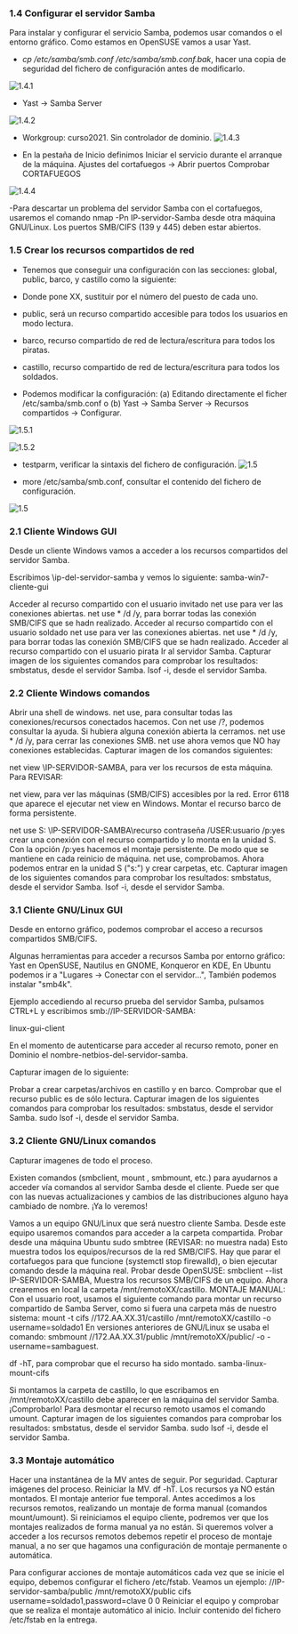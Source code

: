 ### 1.4 Configurar el servidor Samba
Para instalar y configurar el servicio Samba, podemos usar comandos o el entorno gráfico. Como estamos en OpenSUSE vamos a usar Yast.

 - _cp /etc/samba/smb.conf /etc/samba/smb.conf.bak_, hacer una copia de seguridad del fichero de configuración antes de modificarlo.

 ![1.4.1](https://github.com/IsraelLemos/add2021-israel-lemos/blob/master/Samba-(OpenSUSE-y-Windows)/img/Captura%20de%20pantalla_2020-10-27_12-34-20.png?raw=true)

 - Yast -> Samba Server

 ![1.4.2](https://github.com/IsraelLemos/add2021-israel-lemos/blob/master/Samba-(OpenSUSE-y-Windows)/img/Captura%20de%20pantalla_2020-10-27_12-32-51.png?raw=true)


 - Workgroup: curso2021.
 Sin controlador de dominio.
![1.4.3](https://github.com/IsraelLemos/add2021-israel-lemos/blob/master/Samba-(OpenSUSE-y-Windows)/img/Captura%20de%20pantalla_2020-10-27_12-34-55.png?raw=true)

 - En la pestaña de Inicio definimos
Iniciar el servicio durante el arranque de la máquina.
Ajustes del cortafuegos -> Abrir puertos
Comprobar CORTAFUEGOS

 ![1.4.4](https://github.com/IsraelLemos/add2021-israel-lemos/blob/master/Samba-(OpenSUSE-y-Windows)/img/Captura%20de%20pantalla_2020-10-27_12-35-29.png?raw=true)



 -Para descartar un problema del servidor Samba con el cortafuegos, usaremos el comando nmap -Pn IP-servidor-Samba desde otra máquina GNU/Linux. Los puertos SMB/CIFS (139 y 445) deben estar abiertos.

### 1.5 Crear los recursos compartidos de red


- Tenemos que conseguir una configuración con las secciones: global, public, barco, y castillo como la siguiente:

 - Donde pone XX, sustituir por el número del puesto de cada uno.

 - public, será un recurso compartido accesible para todos los usuarios en modo lectura.

 - barco, recurso compartido de red de lectura/escritura para todos los piratas.

 - castillo, recurso compartido de red de lectura/escritura para todos los soldados.


- Podemos modificar la configuración:
(a) Editando directamente el ficher /etc/samba/smb.conf o
(b) Yast -> Samba Server -> Recursos compartidos -> Configurar.

 ![1.5.1](https://github.com/IsraelLemos/add2021-israel-lemos/blob/master/Samba-(OpenSUSE-y-Windows)/img/Captura%20de%20pantalla_2020-10-27_12-52-38.png?raw=true)

 ![1.5.2]()


- testparm, verificar la sintaxis del fichero de configuración.
![1.5](https://github.com/IsraelLemos/add2021-israel-lemos/blob/master/Samba-(OpenSUSE-y-Windows)/img/Captura%20de%20pantalla_2020-10-27_12-53-44.png?raw=true)


- more /etc/samba/smb.conf, consultar el contenido del fichero de configuración.


![1.5]()


### 2.1 Cliente Windows GUI
Desde un cliente Windows vamos a acceder a los recursos compartidos del servidor Samba.

Escribimos \\ip-del-servidor-samba y vemos lo siguiente:
samba-win7-cliente-gui

Acceder al recurso compartido con el usuario invitado
net use para ver las conexiones abiertas.
net use * /d /y, para borrar todas las conexión SMB/CIFS que se hadn realizado.
Acceder al recurso compartido con el usuario soldado
net use para ver las conexiones abiertas.
net use * /d /y, para borrar todas las conexión SMB/CIFS que se hadn realizado.
Acceder al recurso compartido con el usuario pirata
Ir al servidor Samba.
Capturar imagen de los siguientes comandos para comprobar los resultados:
smbstatus, desde el servidor Samba.
lsof -i, desde el servidor Samba.


### 2.2 Cliente Windows comandos
Abrir una shell de windows.
net use, para consultar todas las conexiones/recursos conectados hacemos. Con net use /?, podemos consultar la ayuda.
Si hubiera alguna conexión abierta la cerramos.
net use * /d /y, para cerrar las conexiones SMB.
net use ahora vemos que NO hay conexiones establecidas.
Capturar imagen de los comandos siguientes:

net view \\IP-SERVIDOR-SAMBA, para ver los recursos de esta máquina.
Para REVISAR:

net view, para ver las máquinas (SMB/CIFS) accesibles por la red.
Error 6118 que aparece el ejecutar net view en Windows.
Montar el recurso barco de forma persistente.

net use S: \\IP-SERVIDOR-SAMBA\recurso contraseña /USER:usuario /p:yes crear una conexión con el recurso compartido y lo monta en la unidad S. Con la opción /p:yes hacemos el montaje persistente. De modo que se mantiene en cada reinicio de máquina.
net use, comprobamos.
Ahora podemos entrar en la unidad S ("s:") y crear carpetas, etc.
Capturar imagen de los siguientes comandos para comprobar los resultados:
smbstatus, desde el servidor Samba.
lsof -i, desde el servidor Samba.



### 3.1 Cliente GNU/Linux GUI
Desde en entorno gráfico, podemos comprobar el acceso a recursos compartidos SMB/CIFS.

Algunas herramientas para acceder a recursos Samba por entorno gráfico: Yast en OpenSUSE, Nautilus en GNOME, Konqueror en KDE, En Ubuntu podemos ir a "Lugares -> Conectar con el servidor...", También podemos instalar "smb4k".

Ejemplo accediendo al recurso prueba del servidor Samba, pulsamos CTRL+L y escribimos smb://IP-SERVIDOR-SAMBA:

linux-gui-client

En el momento de autenticarse para acceder al recurso remoto, poner en Dominio el nombre-netbios-del-servidor-samba.

Capturar imagen de lo siguiente:

Probar a crear carpetas/archivos en castillo y en barco.
Comprobar que el recurso public es de sólo lectura.
Capturar imagen de los siguientes comandos para comprobar los resultados:
smbstatus, desde el servidor Samba.
sudo lsof -i, desde el servidor Samba.

### 3.2 Cliente GNU/Linux comandos
Capturar imagenes de todo el proceso.

Existen comandos (smbclient, mount , smbmount, etc.) para ayudarnos a acceder vía comandos al servidor Samba desde el cliente. Puede ser que con las nuevas actualizaciones y cambios de las distribuciones alguno haya cambiado de nombre. ¡Ya lo veremos!

Vamos a un equipo GNU/Linux que será nuestro cliente Samba. Desde este equipo usaremos comandos para acceder a la carpeta compartida.
Probar desde una máquina Ubuntu sudo smbtree (REVISAR: no muestra nada)
Esto muestra todos los equipos/recursos de la red SMB/CIFS.
Hay que parar el cortafuegos para que funcione (systemctl stop firewalld), o bien
ejecutar comando desde la máquina real.
Probar desde OpenSUSE: smbclient --list IP-SERVIDOR-SAMBA, Muestra los recursos SMB/CIFS de un equipo.
Ahora crearemos en local la carpeta /mnt/remotoXX/castillo.
MONTAJE MANUAL: Con el usuario root, usamos el siguiente comando para montar un recurso compartido de Samba Server, como si fuera una carpeta más de nuestro sistema: mount -t cifs //172.AA.XX.31/castillo /mnt/remotoXX/castillo -o username=soldado1
En versiones anteriores de GNU/Linux se usaba el comando: smbmount //172.AA.XX.31/public /mnt/remotoXX/public/ -o -username=sambaguest.

df -hT, para comprobar que el recurso ha sido montado.
samba-linux-mount-cifs

Si montamos la carpeta de castillo, lo que escribamos en /mnt/remotoXX/castillo debe aparecer en la máquina del servidor Samba. ¡Comprobarlo!
Para desmontar el recurso remoto usamos el comando umount.
Capturar imagen de los siguientes comandos para comprobar los resultados:
smbstatus, desde el servidor Samba.
sudo lsof -i, desde el servidor Samba.

### 3.3 Montaje automático
Hacer una instantánea de la MV antes de seguir. Por seguridad.
Capturar imágenes del proceso.
Reiniciar la MV.
df -hT. Los recursos ya NO están montados. El montaje anterior fue temporal.
Antes accedimos a los recursos remotos, realizando un montaje de forma manual (comandos mount/umount). Si reiniciamos el equipo cliente, podremos ver que los montajes realizados de forma manual ya no están. Si queremos volver a acceder a los recursos remotos debemos repetir el proceso de montaje manual, a no ser que hagamos una configuración de montaje permanente o automática.

Para configurar acciones de montaje automáticos cada vez que se inicie el equipo, debemos configurar el fichero /etc/fstab. Veamos un ejemplo:
//IP-servidor-samba/public /mnt/remotoXX/public cifs username=soldado1,password=clave 0 0
Reiniciar el equipo y comprobar que se realiza el montaje automático al inicio.
Incluir contenido del fichero /etc/fstab en la entrega.
